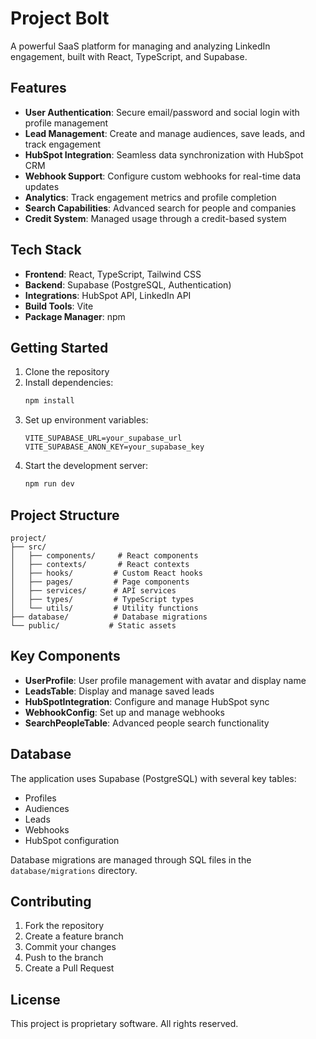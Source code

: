 # Project Bolt

A powerful SaaS platform for managing and analyzing LinkedIn engagement, built with React, TypeScript, and Supabase.

## Features

- **User Authentication**: Secure email/password and social login with profile management
- **Lead Management**: Create and manage audiences, save leads, and track engagement
- **HubSpot Integration**: Seamless data synchronization with HubSpot CRM
- **Webhook Support**: Configure custom webhooks for real-time data updates
- **Analytics**: Track engagement metrics and profile completion
- **Search Capabilities**: Advanced search for people and companies
- **Credit System**: Managed usage through a credit-based system

## Tech Stack

- **Frontend**: React, TypeScript, Tailwind CSS
- **Backend**: Supabase (PostgreSQL, Authentication)
- **Integrations**: HubSpot API, LinkedIn API
- **Build Tools**: Vite
- **Package Manager**: npm

## Getting Started

1. Clone the repository
2. Install dependencies:
   ```bash
   npm install
   ```
3. Set up environment variables:
   ```env
   VITE_SUPABASE_URL=your_supabase_url
   VITE_SUPABASE_ANON_KEY=your_supabase_key
   ```
4. Start the development server:
   ```bash
   npm run dev
   ```

## Project Structure

```
project/
├── src/
│   ├── components/     # React components
│   ├── contexts/       # React contexts
│   ├── hooks/         # Custom React hooks
│   ├── pages/         # Page components
│   ├── services/      # API services
│   ├── types/         # TypeScript types
│   └── utils/         # Utility functions
├── database/          # Database migrations
└── public/           # Static assets
```

## Key Components

- **UserProfile**: User profile management with avatar and display name
- **LeadsTable**: Display and manage saved leads
- **HubSpotIntegration**: Configure and manage HubSpot sync
- **WebhookConfig**: Set up and manage webhooks
- **SearchPeopleTable**: Advanced people search functionality

## Database

The application uses Supabase (PostgreSQL) with several key tables:
- Profiles
- Audiences
- Leads
- Webhooks
- HubSpot configuration

Database migrations are managed through SQL files in the `database/migrations` directory.

## Contributing

1. Fork the repository
2. Create a feature branch
3. Commit your changes
4. Push to the branch
5. Create a Pull Request

## License

This project is proprietary software. All rights reserved.
